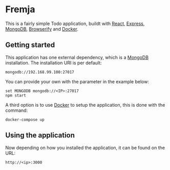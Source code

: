 # Fremja

This is a fairly simple Todo application, buildt with [React](), [Express](), [MongoDB](), [Browserify]() and [Docker]().

## Getting started

This application has one external dependency, which is a [MongoDB]() installation. The installation URI is per default:

    mongodb://192.168.99.100:27017

You can provide your own with the parameter in the example below:

    set MONGODB mongodb://<IP>:27017
    npm start

A third option is to use [Docker]() to setup the application, this is done with the command:

    docker-compose up

## Using the application

Now depending on how you installed the application, it can be found on the URL:

    http://<ip>:3000
